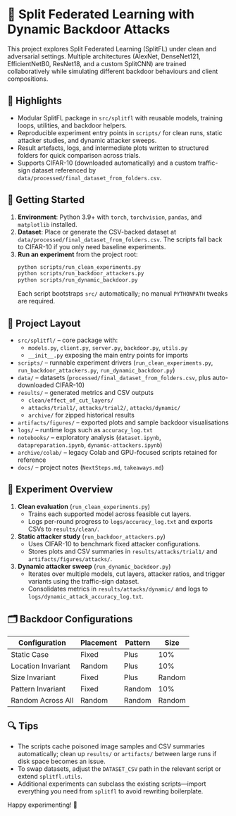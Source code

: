 # 🧠 Split Federated Learning with Dynamic Backdoor Attacks

This project explores Split Federated Learning (SplitFL) under clean and adversarial settings. Multiple architectures (AlexNet, DenseNet121, EfficientNetB0, ResNet18, and a custom SplitCNN) are trained collaboratively while simulating different backdoor behaviours and client compositions.

## 📌 Highlights
- Modular SplitFL package in `src/splitfl` with reusable models, training loops, utilities, and backdoor helpers.
- Reproducible experiment entry points in `scripts/` for clean runs, static attacker studies, and dynamic attacker sweeps.
- Result artefacts, logs, and intermediate plots written to structured folders for quick comparison across trials.
- Supports CIFAR-10 (downloaded automatically) and a custom traffic-sign dataset referenced by `data/processed/final_dataset_from_folders.csv`.

## 🚀 Getting Started
1. **Environment**: Python 3.9+ with `torch`, `torchvision`, `pandas`, and `matplotlib` installed.
2. **Dataset**: Place or generate the CSV-backed dataset at `data/processed/final_dataset_from_folders.csv`. The scripts fall back to CIFAR-10 if you only need baseline experiments.
3. **Run an experiment** from the project root:
   ```bash
   python scripts/run_clean_experiments.py
   python scripts/run_backdoor_attackers.py
   python scripts/run_dynamic_backdoor.py
   ```
   Each script bootstraps `src/` automatically; no manual `PYTHONPATH` tweaks are required.

## 🧬 Project Layout
- `src/splitfl/` – core package with:
  - `models.py`, `client.py`, `server.py`, `backdoor.py`, `utils.py`
  - `__init__.py` exposing the main entry points for imports
- `scripts/` – runnable experiment drivers (`run_clean_experiments.py`, `run_backdoor_attackers.py`, `run_dynamic_backdoor.py`)
- `data/` – datasets (`processed/final_dataset_from_folders.csv`, plus auto-downloaded CIFAR-10)
- `results/` – generated metrics and CSV outputs
  - `clean/effect_of_cut_layers/`
  - `attacks/trial1/`, `attacks/trial2/`, `attacks/dynamic/`
  - `archive/` for zipped historical results
- `artifacts/figures/` – exported plots and sample backdoor visualisations
- `logs/` – runtime logs such as `accuracy_log.txt`
- `notebooks/` – exploratory analysis (`dataset.ipynb`, `datapreparation.ipynb`, `dynamic-attackers.ipynb`)
- `archive/colab/` – legacy Colab and GPU-focused scripts retained for reference
- `docs/` – project notes (`NextSteps.md`, `takeaways.md`)

## 🧪 Experiment Overview
1. **Clean evaluation** (`run_clean_experiments.py`)
   - Trains each supported model across feasible cut layers.
   - Logs per-round progress to `logs/accuracy_log.txt` and exports CSVs to `results/clean/`.
2. **Static attacker study** (`run_backdoor_attackers.py`)
   - Uses CIFAR-10 to benchmark fixed attacker configurations.
   - Stores plots and CSV summaries in `results/attacks/trial1/` and `artifacts/figures/attacks/`.
3. **Dynamic attacker sweep** (`run_dynamic_backdoor.py`)
   - Iterates over multiple models, cut layers, attacker ratios, and trigger variants using the traffic-sign dataset.
   - Consolidates metrics in `results/attacks/dynamic/` and logs to `logs/dynamic_attack_accuracy_log.txt`.

## 🗂️ Backdoor Configurations
| Configuration      | Placement | Pattern | Size   |
| ------------------ | --------- | ------- | ------ |
| Static Case        | Fixed     | Plus    | 10%    |
| Location Invariant | Random    | Plus    | 10%    |
| Size Invariant     | Fixed     | Plus    | Random |
| Pattern Invariant  | Fixed     | Random  | 10%    |
| Random Across All  | Random    | Random  | Random |

## 🔍 Tips
- The scripts cache poisoned image samples and CSV summaries automatically; clean up `results/` or `artifacts/` between large runs if disk space becomes an issue.
- To swap datasets, adjust the `DATASET_CSV` path in the relevant script or extend `splitfl.utils`.
- Additional experiments can subclass the existing scripts—import everything you need from `splitfl` to avoid rewriting boilerplate.

Happy experimenting! 🧪
